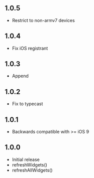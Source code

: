 ## 1.0.5

* Restrict to non-armv7 devices

## 1.0.4

* Fix iOS registrant

## 1.0.3

* Append

## 1.0.2

* Fix to typecast

## 1.0.1

* Backwards compatible with >= iOS 9

## 1.0.0

* Initial release
* refreshWidgets()
* refreshAllWidgets()
